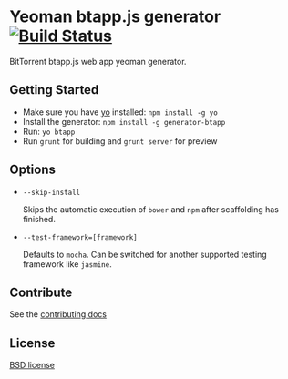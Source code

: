 # Yeoman btapp.js generator [![Build Status](https://secure.travis-ci.org/bittorrent/generator-btapp.png?branch=master)](http://travis-ci.org/bittorrent/generator-btapp)

BitTorrent btapp.js web app yeoman generator.


## Getting Started

- Make sure you have [yo](https://github.com/yeoman/yo) installed: `npm install -g yo`
- Install the generator: `npm install -g generator-btapp`
- Run: `yo btapp`
- Run `grunt` for building and `grunt server` for preview


## Options

* `--skip-install`

  Skips the automatic execution of `bower` and `npm` after
  scaffolding has finished.

* `--test-framework=[framework]`

  Defaults to `mocha`. Can be switched for
  another supported testing framework like `jasmine`.


## Contribute

See the [contributing docs](https://github.com/yeoman/yeoman/blob/master/contributing.md)


## License

[BSD license](http://opensource.org/licenses/bsd-license.php)
